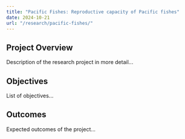 ```yaml
---
title: "Pacific Fishes: Reproductive capacity of Pacific fishes"
date: 2024-10-21
url: "/research/pacific-fishes/"
---
```


## Project Overview

Description of the research project in more detail...

## Objectives

List of objectives...

## Outcomes

Expected outcomes of the project...
